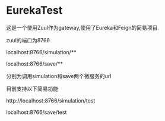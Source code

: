 # EurekaTest
这是一个使用Zuul作为gateway,使用了Eureka和Feign的简易项目.

zuul的端口为8766

localhost:8766/simulation/**

localhost:8766/save/**

分别为调用simulation和save两个微服务的url

目前支持以下简易功能

http://localhost:8766/simulation/test

localhost:8766/save/test

